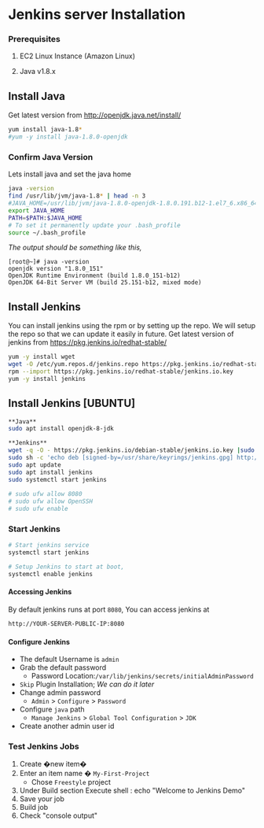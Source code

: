 # Jenkins server Installation

### Prerequisites 
 1. EC2 Linux Instance (Amazon Linux)

 2. Java v1.8.x

## Install Java
Get latest version from http://openjdk.java.net/install/
```sh
yum install java-1.8*
#yum -y install java-1.8.0-openjdk
```

### Confirm Java Version
Lets install java and set the java home
```sh
java -version
find /usr/lib/jvm/java-1.8* | head -n 3
#JAVA_HOME=/usr/lib/jvm/java-1.8.0-openjdk-1.8.0.191.b12-1.el7_6.x86_64
export JAVA_HOME
PATH=$PATH:$JAVA_HOME
# To set it permanently update your .bash_profile
source ~/.bash_profile
```
_The output should be something like this,_
```
[root@~]# java -version
openjdk version "1.8.0_151"
OpenJDK Runtime Environment (build 1.8.0_151-b12)
OpenJDK 64-Bit Server VM (build 25.151-b12, mixed mode)
```

## Install Jenkins
You can install jenkins using the rpm or by setting up the repo. We will setup the repo so that we can update it easily in future.
Get latest version of jenkins from https://pkg.jenkins.io/redhat-stable/
```sh
yum -y install wget
wget -O /etc/yum.repos.d/jenkins.repo https://pkg.jenkins.io/redhat-stable/jenkins.repo
rpm --import https://pkg.jenkins.io/redhat-stable/jenkins.io.key
yum -y install jenkins
```

## Install Jenkins [UBUNTU]
```sh
**Java**
sudo apt install openjdk-8-jdk

**Jenkins**
wget -q -O - https://pkg.jenkins.io/debian-stable/jenkins.io.key |sudo gpg --dearmor -o /usr/share/keyrings/jenkins.gpg
sudo sh -c 'echo deb [signed-by=/usr/share/keyrings/jenkins.gpg] http://pkg.jenkins.io/debian-stable binary/ > /etc/apt/sources.list.d/jenkins.list'
sudo apt update
sudo apt install jenkins
sudo systemctl start jenkins
 
# sudo ufw allow 8080
# sudo ufw allow OpenSSH
# sudo ufw enable
```

### Start Jenkins
```sh
# Start jenkins service
systemctl start jenkins

# Setup Jenkins to start at boot,
systemctl enable jenkins
```

#### Accessing Jenkins
By default jenkins runs at port `8080`, You can access jenkins at
```sh
http://YOUR-SERVER-PUBLIC-IP:8080
```
#### Configure Jenkins
- The default Username is `admin`
- Grab the default password 
  - Password Location:`/var/lib/jenkins/secrets/initialAdminPassword`
- `Skip` Plugin Installation; _We can do it later_
- Change admin password
  - `Admin` > `Configure` > `Password`
- Configure `java` path
  - `Manage Jenkins` > `Global Tool Configuration` > `JDK`  
- Create another admin user id

### Test Jenkins Jobs
1. Create �new item�
1. Enter an item name � `My-First-Project`
   - Chose `Freestyle` project
1. Under Build section
	Execute shell : echo "Welcome to Jenkins Demo"
1. Save your job 
1. Build job
1. Check "console output"
